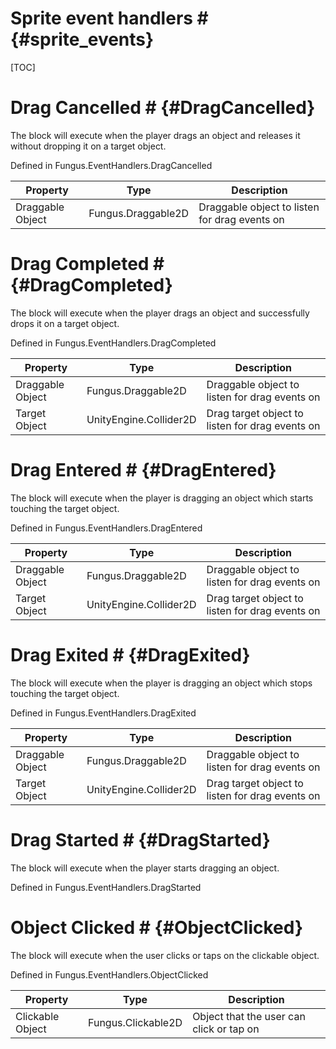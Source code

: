 # Sprite event handlers # {#sprite_events}

[TOC]
# Drag Cancelled # {#DragCancelled}
The block will execute when the player drags an object and releases it without dropping it on a target object.

Defined in Fungus.EventHandlers.DragCancelled

Property | Type | Description
 --- | --- | ---
Draggable Object | Fungus.Draggable2D | Draggable object to listen for drag events on

# Drag Completed # {#DragCompleted}
The block will execute when the player drags an object and successfully drops it on a target object.

Defined in Fungus.EventHandlers.DragCompleted

Property | Type | Description
 --- | --- | ---
Draggable Object | Fungus.Draggable2D | Draggable object to listen for drag events on
Target Object | UnityEngine.Collider2D | Drag target object to listen for drag events on

# Drag Entered # {#DragEntered}
The block will execute when the player is dragging an object which starts touching the target object.

Defined in Fungus.EventHandlers.DragEntered

Property | Type | Description
 --- | --- | ---
Draggable Object | Fungus.Draggable2D | Draggable object to listen for drag events on
Target Object | UnityEngine.Collider2D | Drag target object to listen for drag events on

# Drag Exited # {#DragExited}
The block will execute when the player is dragging an object which stops touching the target object.

Defined in Fungus.EventHandlers.DragExited

Property | Type | Description
 --- | --- | ---
Draggable Object | Fungus.Draggable2D | Draggable object to listen for drag events on
Target Object | UnityEngine.Collider2D | Drag target object to listen for drag events on

# Drag Started # {#DragStarted}
The block will execute when the player starts dragging an object.

Defined in Fungus.EventHandlers.DragStarted
# Object Clicked # {#ObjectClicked}
The block will execute when the user clicks or taps on the clickable object.

Defined in Fungus.EventHandlers.ObjectClicked

Property | Type | Description
 --- | --- | ---
Clickable Object | Fungus.Clickable2D | Object that the user can click or tap on

